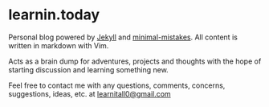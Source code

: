 # learnin.today

Personal blog powered by [Jekyll](https://jekyllrb.com/) and
[minimal-mistakes](https://github.com/mmistakes/minimal-mistakes).
All content is written in markdown with Vim.

Acts as a brain dump for adventures, projects and thoughts with
the hope of starting discussion and learning something new.

Feel free to contact me with any questions, comments, concerns,
suggestions, ideas, etc. at learnitall0@gmail.com

